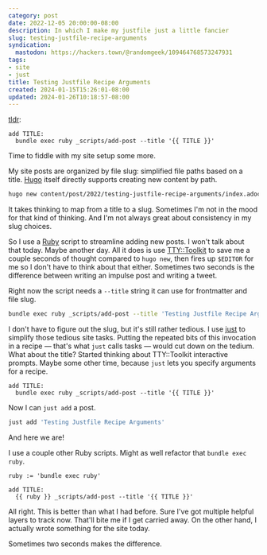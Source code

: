 ```yaml
---
category: post
date: 2022-12-05 20:00:00-08:00
description: In which I make my justfile just a little fancier
slug: testing-justfile-recipe-arguments
syndication:
  mastodon: https://hackers.town/@randomgeek/109464768573247931
tags:
- site
- just
title: Testing Justfile Recipe Arguments
created: 2024-01-15T15:26:01-08:00
updated: 2024-01-26T10:18:57-08:00
---
```


[tldr](../../../card/tldr.md):

````justfile
add TITLE:
  bundle exec ruby _scripts/add-post --title '{{ TITLE }}'
````

Time to fiddle with my site setup some more.

My site posts are organized by file slug: simplified file paths based on a title. [Hugo](https://gohugo.io) itself directly supports creating new content by path.

````sh
hugo new content/post/2022/testing-justfile-recipe-arguments/index.adoc.txt
````

It takes thinking to map from a title to a slug. Sometimes I'm not in the mood for that kind of thinking. And I'm not always great about consistency in my slug choices.

So I use a [Ruby](https://ruby-lang.org) script to streamline adding new posts. I won't talk about that today. Maybe another day. All it does is use [TTY::Toolkit](https://ttytoolkit.org) to save me a couple seconds of thought compared to `hugo new`, then fires up `$EDITOR` for me so I don't have to think about that either. Sometimes two seconds is the difference between writing an impulse post and writing a tweet.

Right now the script needs a `--title` string it can use for frontmatter and file slug.

````sh
bundle exec ruby _scripts/add-post --title 'Testing Justfile Recipe Arguments'
````

I don't have to figure out the slug, but it's still rather tedious. I use [just](https://just.systems) to simplify those tedious site tasks. Putting the repeated bits of this invocation in a recipe — that's what `just` calls tasks — would cut down on the tedium. What about the title? Started thinking about TTY::Toolkit interactive prompts. Maybe some other time, because `just` lets you specify arguments for a recipe.

````justfile
add TITLE:
  bundle exec ruby _scripts/add-post --title '{{ TITLE }}'
````

Now I can `just add` a post.

````sh
just add 'Testing Justfile Recipe Arguments'
````

And here we are!

I use a couple other Ruby scripts. Might as well refactor that `bundle exec ruby`.

````justfile
ruby := 'bundle exec ruby'

add TITLE:
  {{ ruby }} _scripts/add-post --title '{{ TITLE }}'
````

All right. This is better than what I had before. Sure I've got multiple helpful layers to track now. That'll bite me if I get carried away. On the other hand, I actually wrote something for the site today.

Sometimes two seconds makes the difference.
